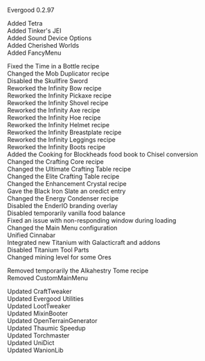 Evergood 0.2.97  
  
Added Tetra  
Added Tinker's JEI  
Added Sound Device Options  
Added Cherished Worlds  
Added FancyMenu  
  
Fixed the Time in a Bottle recipe  
Changed the Mob Duplicator recipe  
Disabled the Skullfire Sword  
Reworked the Infinity Bow recipe  
Reworked the Infinity Pickaxe recipe  
Reworked the Infinity Shovel recipe  
Reworked the Infinity Axe recipe  
Reworked the Infinity Hoe recipe  
Reworked the Infinity Helmet recipe  
Reworked the Infinity Breastplate recipe  
Reworked the Infinity Leggings recipe  
Reworked the Infinity Boots recipe  
Added the Cooking for Blockheads food book to Chisel conversion  
Changed the Crafting Core recipe  
Changed the Ultimate Crafting Table recipe  
Changed the Elite Crafting Table recipe  
Changed the Enhancement Crystal recipe  
Gave the Black Iron Slate an oredict entry  
Changed the Energy Condenser recipe  
Disabled the EnderIO branding overlay  
Disabled temporarily vanilla food balance  
Fixed an issue with non-responding window during loading  
Changed the Main Menu configuration  
Unified Cinnabar  
Integrated new Titanium with Galacticraft and addons  
Disabled Titanium Tool Parts  
Changed mining level for some Ores  
   
Removed temporarily the Alkahestry Tome recipe  
Removed CustomMainMenu  
  
Updated CraftTweaker  
Updated Evergood Utilities  
Updated LootTweaker  
Updated MixinBooter  
Updated OpenTerrainGenerator  
Updated Thaumic Speedup  
Updated Torchmaster  
Updated UniDict  
Updated WanionLib  